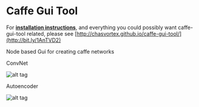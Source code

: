 Caffe Gui Tool
==============



For [**installation instructions**](http://bit.ly/1AnTVD2), and everything you could possibly want caffe-gui-tool related, please see [http://chasvortex.github.io/caffe-gui-tool/](http://bit.ly/1AnTVD2)

Node based Gui for creating caffe networks

ConvNet

![alt tag](https://camo.githubusercontent.com/31e4f9dd627afa62bb0366eae79e9254dfb94934/68747470733a2f2f646c2e64726f70626f7875736572636f6e74656e742e636f6d2f752f31303836303234342f676875622f53637265656e73686f7425323066726f6d253230323031342d31302d31392532303133253341333025334132312e706e67)

Autoencoder

![alt tag](https://camo.githubusercontent.com/d28a002ce2c7139877f2c1e8fa3f935ed57fa055/68747470733a2f2f646c2e64726f70626f7875736572636f6e74656e742e636f6d2f752f31303836303234342f676875622f53637265656e73686f7425323066726f6d253230323031342d31302d31392532303133253341333025334131352e706e67)
